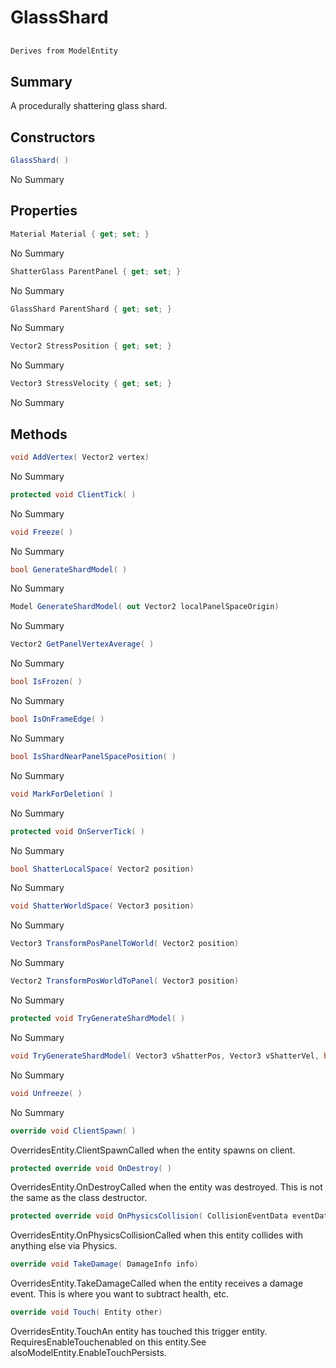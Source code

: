 # GlassShard

## 
```c#
Derives from ModelEntity
```

## Summary

A procedurally shattering glass shard.
## Constructors

```c#
GlassShard( ) 
```
No Summary
## Properties

```c#
Material Material { get; set; } 
```
No Summary
```c#
ShatterGlass ParentPanel { get; set; } 
```
No Summary
```c#
GlassShard ParentShard { get; set; } 
```
No Summary
```c#
Vector2 StressPosition { get; set; } 
```
No Summary
```c#
Vector3 StressVelocity { get; set; } 
```
No Summary
## Methods

```c#
void AddVertex( Vector2 vertex) 
```
No Summary
```c#
protected void ClientTick( ) 
```
No Summary
```c#
void Freeze( ) 
```
No Summary
```c#
bool GenerateShardModel( ) 
```
No Summary
```c#
Model GenerateShardModel( out Vector2 localPanelSpaceOrigin) 
```
No Summary
```c#
Vector2 GetPanelVertexAverage( ) 
```
No Summary
```c#
bool IsFrozen( ) 
```
No Summary
```c#
bool IsOnFrameEdge( ) 
```
No Summary
```c#
bool IsShardNearPanelSpacePosition( ) 
```
No Summary
```c#
void MarkForDeletion( ) 
```
No Summary
```c#
protected void OnServerTick( ) 
```
No Summary
```c#
bool ShatterLocalSpace( Vector2 position) 
```
No Summary
```c#
void ShatterWorldSpace( Vector3 position) 
```
No Summary
```c#
Vector3 TransformPosPanelToWorld( Vector2 position) 
```
No Summary
```c#
Vector2 TransformPosWorldToPanel( Vector3 position) 
```
No Summary
```c#
protected void TryGenerateShardModel( ) 
```
No Summary
```c#
void TryGenerateShardModel( Vector3 vShatterPos, Vector3 vShatterVel, bool bVelocity, bool bFreeze = false) 
```
No Summary
```c#
void Unfreeze( ) 
```
No Summary
```c#
override void ClientSpawn( ) 
```
OverridesEntity.ClientSpawnCalled when the entity spawns on client.
```c#
protected override void OnDestroy( ) 
```
OverridesEntity.OnDestroyCalled when the entity was destroyed. This is not the same as the class destructor.
```c#
protected override void OnPhysicsCollision( CollisionEventData eventData) 
```
OverridesEntity.OnPhysicsCollisionCalled when this entity collides with anything else via Physics.
```c#
override void TakeDamage( DamageInfo info) 
```
OverridesEntity.TakeDamageCalled when the entity receives a damage event. This is where you want to subtract health, etc.
```c#
override void Touch( Entity other) 
```
OverridesEntity.TouchAn entity has touched this trigger entity. RequiresEnableTouchenabled on this entity.See alsoModelEntity.EnableTouchPersists.
